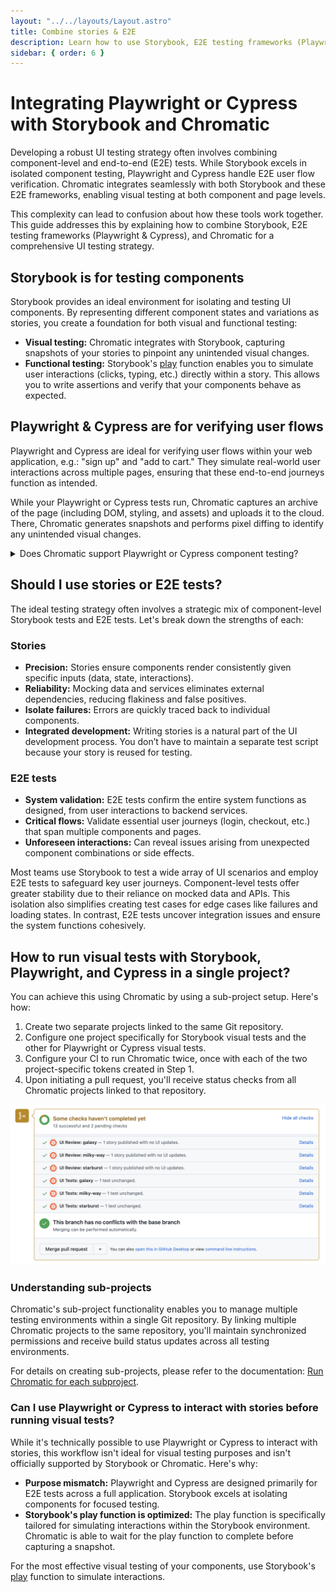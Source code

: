 ```yaml
---
layout: "../../layouts/Layout.astro"
title: Combine stories & E2E
description: Learn how to use Storybook, E2E testing frameworks (Playwright or Cypress) and Chromatic together for functional and visual testing UIs.
sidebar: { order: 6 }
---
```


# Integrating Playwright or Cypress with Storybook and Chromatic

Developing a robust UI testing strategy often involves combining component-level and end-to-end (E2E) tests. While Storybook excels in isolated component testing, Playwright and Cypress handle E2E user flow verification. Chromatic integrates seamlessly with both Storybook and these E2E frameworks, enabling visual testing at both component and page levels.

This complexity can lead to confusion about how these tools work together. This guide addresses this by explaining how to combine Storybook, E2E testing frameworks (Playwright & Cypress), and Chromatic for a comprehensive UI testing strategy.

## Storybook is for testing components

Storybook provides an ideal environment for isolating and testing UI components. By representing different component states and variations as stories, you create a foundation for both visual and functional testing:

- **Visual testing:** Chromatic integrates with Storybook, capturing snapshots of your stories to pinpoint any unintended visual changes.
- **Functional testing:** Storybook's [play](https://storybook.js.org/docs/writing-stories/play-function) function enables you to simulate user interactions (clicks, typing, etc.) directly within a story. This allows you to write assertions and verify that your components behave as expected.

## Playwright & Cypress are for verifying user flows

Playwright and Cypress are ideal for verifying user flows within your web application, e.g.: "sign up" and "add to cart." They simulate real-world user interactions across multiple pages, ensuring that these end-to-end journeys function as intended.

While your Playwright or Cypress tests run, Chromatic captures an archive of the page (including DOM, styling, and assets) and uploads it to the cloud. There, Chromatic generates snapshots and performs pixel diffing to identify any unintended visual changes.

<details>
<summary>Does Chromatic support Playwright or Cypress component testing?</summary>

Playwright and Cypress Component Testing provides a component workbench for you to test components, similar to Storybook. However, that mode of testing is not yet supported by Chromatic. We recommend using Storybook for writing component tests.

</details>

## Should I use stories or E2E tests?

The ideal testing strategy often involves a strategic mix of component-level Storybook tests and E2E tests. Let's break down the strengths of each:

### Stories

- **Precision:** Stories ensure components render consistently given specific inputs (data, state, interactions).
- **Reliability:** Mocking data and services eliminates external dependencies, reducing flakiness and false positives.
- **Isolate failures:** Errors are quickly traced back to individual components.
- **Integrated development:** Writing stories is a natural part of the UI development process. You don’t have to maintain a separate test script because your story is reused for testing.

### E2E tests

- **System validation:** E2E tests confirm the entire system functions as designed, from user interactions to backend services.
- **Critical flows:** Validate essential user journeys (login, checkout, etc.) that span multiple components and pages.
- **Unforeseen interactions:** Can reveal issues arising from unexpected component combinations or side effects.

Most teams use Storybook to test a wide array of UI scenarios and employ E2E tests to safeguard key user journeys. Component-level tests offer greater stability due to their reliance on mocked data and APIs. This isolation also simplifies creating test cases for edge cases like failures and loading states. In contrast, E2E tests uncover integration issues and ensure the system functions cohesively.

## How to run visual tests with Storybook, Playwright, and Cypress in a single project?

You can achieve this using Chromatic by using a sub-project setup. Here's how:

1. Create two separate projects linked to the same Git repository.
2. Configure one project specifically for Storybook visual tests and the other for Playwright or Cypress visual tests.
3. Configure your CI to run Chromatic twice, once with each of the two project-specific tokens created in Step 1.
4. Upon initiating a pull request, you'll receive status checks from all Chromatic projects linked to that repository.

![Github pull request that shows status checks from multiple Chromatic projects](../../images/monorepo-commit-status.png)

### Understanding sub-projects

Chromatic's sub-project functionality enables you to manage multiple testing environments within a single Git repository. By linking multiple Chromatic projects to the same repository, you'll maintain synchronized permissions and receive build status updates across all testing environments.

For details on creating sub-projects, please refer to the documentation: [Run Chromatic for each subproject](/docs/monorepos#run-chromatic-for-each-subproject).

### Can I use Playwright or Cypress to interact with stories before running visual tests?

While it's technically possible to use Playwright or Cypress to interact with stories, this workflow isn't ideal for visual testing purposes and isn't officially supported by Storybook or Chromatic. Here's why:

- **Purpose mismatch:** Playwright and Cypress are designed primarily for E2E tests across a full application. Storybook excels at isolating components for focused testing.
- **Storybook's play function is optimized:** The play function is specifically tailored for simulating interactions within the Storybook environment. Chromatic is able to wait for the play function to complete before capturing a snapshot.

For the most effective visual testing of your components, use Storybook's [play](https://storybook.js.org/docs/writing-stories/play-function) function to simulate interactions.
